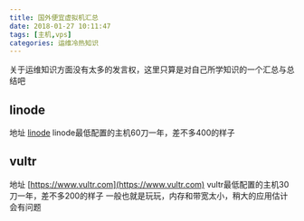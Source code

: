```yaml
---
title: 国外便宜虚拟机汇总
date: 2018-01-27 10:11:47
tags: [主机,vps]
categories: 运维冷热知识
---
```

关于运维知识方面没有太多的发言权，这里只算是对自己所学知识的一个汇总与总结吧

## linode

地址 [linode](https://www.linode.com)  linode最低配置的主机60刀一年，差不多400的样子

## vultr

地址 [https://www.vultr.com](https://www.vultr.com) vultr最低配置的主机30刀一年，差不多200的样子 一般也就是玩玩，内存和带宽太小，稍大的应用估计会有问题